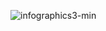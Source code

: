![infographics3-min](https://user-images.githubusercontent.com/77017691/151719500-3bbe39d3-41ff-4f6b-a658-c6106042b3e1.png)
